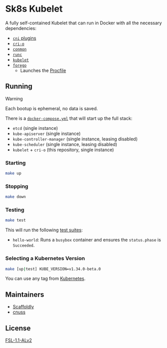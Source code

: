 # Sk8s Kubelet

A fully self-contained Kubelet that can run in Docker with all the necessary dependencies:

- [`cni` plugins](https://github.com/containernetworking/plugins)
- [`cri-o`](https://github.com/cri-o/cri-o)
- [`conmon`](https://github.com/containers/conmon)
- [`runc`](https://github.com/opencontainers/runc)
- [`kubelet`](https://github.com/kubernetes/kubernetes)
- [`forego`](https://github.com/ddollar/forego)
  - Launches the [Procfile](./Procfile)

## Running

> [!WARNING]  
> Each bootup is ephemeral, no data is saved.

There is a [`docker-compose.yml`](./tests/docker-compose.yml) that will start up the full stack:

- `etcd` (single instance)
- `kube-apiserver` (single instance)
- `kube-controller-manager` (single instance, leasing disabled)
- `kube-scheduler` (single instance, leasing disabled)
- `kubelet` + `cri-o` (this repository, single instance)

### Starting

```bash
make up
```

### Stopping

```bash
make down
```

### Testing

```bash
make test
```

This will run the following [test suites](./tests/):

- `hello-world`: Runs a `busybox` container and ensures the `status.phase` is `Succeeded`.

### Selecting a Kubernetes Version

```bash
make [up|test] KUBE_VERSION=v1.34.0-beta.0
```

You can use any tag from [Kubernetes](https://github.com/kubernetes/kubernetes/tags).

## Maintainers

- [Scaffoldly](https://github.com/scaffoldly)
- [cnuss](https://github.com/cnuss)

## License

[FSL-1.1-ALv2](LICENSE.md)
